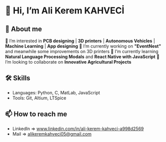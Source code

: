# 👋 Hi, I’m Ali Kerem KAHVECİ

## 💼 About me 
👀 I’m interested in **PCB designing** | **3D printers** | **Autonomous Vehicles** | **Machine Learning** | **App designing**
🔭 I’m currently working on **"EventNest"** and meanwhile some improvements on 3D printers
🌱 I’m currently learning **Natural Language Processing Modals** and **React Native with JavaScript** 
💞️ I’m looking to collaborate on **Innovative Agricultural Projects**

## 🛠️ Skills
- Languages: Python, C, MatLab, JavaScript
- Tools: Git, Altium, LTSpice

<!---
## 📈 GitHub İstatistiklerim
![GitHub Stats](https://github-readme-stats.vercel.app/api?username=AliKerem-05&show_icons=true&theme=radical)

![Top Languages](https://github-readme-stats.vercel.app/api/top-langs/?username=AliKerem-05&layout=compact&theme=radical)
--->

## 📫 How to reach me
- LinkedIn => www.linkedin.com/in/ali-kerem-kahveci-a998d2569
- Mail => alikeremkahveci05@gmail.com

<!---
AliKerem-05/AliKerem-05 is a ✨ special ✨ repository because its `README.md` (this file) appears on your GitHub profile.
You can click the Preview link to take a look at your changes.
--->
